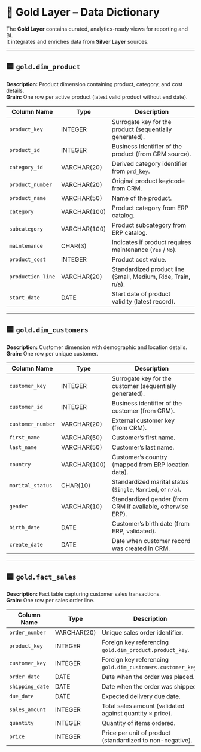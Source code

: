# 📂 Gold Layer – Data Dictionary

The **Gold Layer** contains curated, analytics-ready views for reporting and BI.  
It integrates and enriches data from **Silver Layer** sources.

---

## 🟦 `gold.dim_product`

**Description:** Product dimension containing product, category, and cost details.  
**Grain:** One row per active product (latest valid product without end date).

| Column Name      | Type        | Description                                                                 |
|------------------|------------|-----------------------------------------------------------------------------|
| `product_key`    | INTEGER     | Surrogate key for the product (sequentially generated).                     |
| `product_id`     | INTEGER     | Business identifier of the product (from CRM source).                       |
| `category_id`    | VARCHAR(20)| Derived category identifier from `prd_key`.                                 |
| `product_number` | VARCHAR(20)| Original product key/code from CRM.                                         |
| `product_name`   | VARCHAR(50)| Name of the product.                                                        |
| `category`       | VARCHAR(100)| Product category from ERP catalog.                                          |
| `subcategory`    | VARCHAR(100)| Product subcategory from ERP catalog.                                       |
| `maintenance`    | CHAR(3)     | Indicates if product requires maintenance (`Yes` / `No`).                   |
| `product_cost`   | INTEGER     | Product cost value.                                                         |
| `production_line`| VARCHAR(20)| Standardized product line (Small, Medium, Ride, Train, n/a).                |
| `start_date`     | DATE        | Start date of product validity (latest record).                              |

---

## 🟦 `gold.dim_customers`

**Description:** Customer dimension with demographic and location details.  
**Grain:** One row per unique customer.

| Column Name      | Type        | Description                                                                 |
|------------------|------------|-----------------------------------------------------------------------------|
| `customer_key`   | INTEGER     | Surrogate key for the customer (sequentially generated).                    |
| `customer_id`    | INTEGER     | Business identifier of the customer (from CRM).                             |
| `customer_number`| VARCHAR(20)| External customer key (from CRM).                                           |
| `first_name`     | VARCHAR(50)| Customer’s first name.                                                      |
| `last_name`      | VARCHAR(50)| Customer’s last name.                                                       |
| `country`        | VARCHAR(100)| Customer’s country (mapped from ERP location data).                         |
| `marital_status` | CHAR(10)    | Standardized marital status (`Single`, `Married`, or `n/a`).                |
| `gender`         | VARCHAR(10)| Standardized gender (from CRM if available, otherwise ERP).                 |
| `birth_date`     | DATE        | Customer’s birth date (from ERP, validated).                                |
| `create_date`    | DATE        | Date when customer record was created in CRM.                               |

---

## 🟦 `gold.fact_sales`

**Description:** Fact table capturing customer sales transactions.  
**Grain:** One row per sales order line.

| Column Name      | Type        | Description                                                                 |
|------------------|------------|-----------------------------------------------------------------------------|
| `order_number`   | VARCHAR(20)| Unique sales order identifier.                                              |
| `product_key`    | INTEGER     | Foreign key referencing `gold.dim_product.product_key`.                      |
| `customer_key`   | INTEGER     | Foreign key referencing `gold.dim_customers.customer_key`.                   |
| `order_date`     | DATE        | Date when the order was placed.                                             |
| `shipping_date`  | DATE        | Date when the order was shipped.                                            |
| `due_date`       | DATE        | Expected delivery due date.                                                 |
| `sales_amount`   | INTEGER     | Total sales amount (validated against quantity × price).                    |
| `quantity`       | INTEGER     | Quantity of items ordered.                                                  |
| `price`          | INTEGER     | Price per unit of product (standardized to non-negative).                   |
